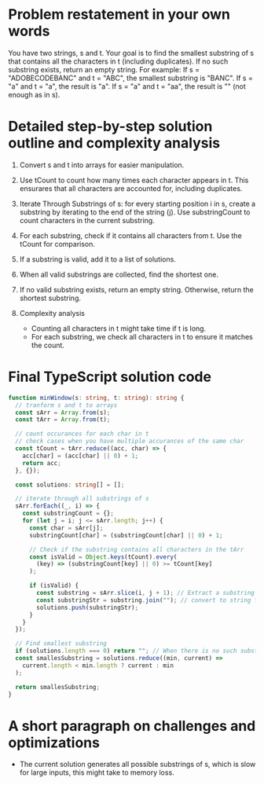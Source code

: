 # Problem restatement in your own words

You have two strings, s and t. Your goal is to find the smallest substring of s that contains all the characters in t (including duplicates).
If no such substring exists, return an empty string.
For example:
If s = "ADOBECODEBANC" and t = "ABC", the smallest substring is "BANC".
If s = "a" and t = "a", the result is "a".
If s = "a" and t = "aa", the result is "" (not enough as in s).

# Detailed step-by-step solution outline and complexity analysis

1. Convert s and t into arrays for easier manipulation.

2. Use tCount to count how many times each character appears in t. This ensurares that all characters are accounted for, including duplicates.

3. Iterate Through Substrings of s: for every starting position i in s, create a substring by iterating to the end of the string (j). Use substringCount to count characters in the current substring.

4. For each substring, check if it contains all characters from t. Use the tCount for comparison.

5. If a substring is valid, add it to a list of solutions.

6. When all valid substrings are collected, find the shortest one.

7. If no valid substring exists, return an empty string. Otherwise, return the shortest substring.

8. Complexity analysis
   - Counting all characters in t might take time if t is long.
   - For each substring, we check all characters in t to ensure it matches the count.

# Final TypeScript solution code

```typescript
function minWindow(s: string, t: string): string {
  // tranform s and t to arrays
  const sArr = Array.from(s);
  const tArr = Array.from(t);

  // count occurances for each char in t
  // check cases when you have multiple accurances of the same char
  const tCount = tArr.reduce((acc, char) => {
    acc[char] = (acc[char] || 0) + 1;
    return acc;
  }, {});

  const solutions: string[] = [];

  // iterate through all substrings of s
  sArr.forEach((_, i) => {
    const substringCount = {};
    for (let j = i; j <= sArr.length; j++) {
      const char = sArr[j];
      substringCount[char] = (substringCount[char] || 0) + 1;

      // Check if the substring contains all characters in the tArr
      const isValid = Object.keys(tCount).every(
        (key) => (substringCount[key] || 0) >= tCount[key]
      );

      if (isValid) {
        const substring = sArr.slice(i, j + 1); // Extract a substring
        const substringStr = substring.join(""); // convert to string for solutions
        solutions.push(substringStr);
      }
    }
  });

  // Find smallest substring
  if (solutions.length === 0) return ""; // When there is no such substring
  const smallesSubstring = solutions.reduce((min, current) =>
    current.length < min.length ? current : min
  );

  return smallesSubstring;
}
```

# A short paragraph on challenges and optimizations

- The current solution generates all possible substrings of s, which is slow for large inputs, this might take to memory loss.
